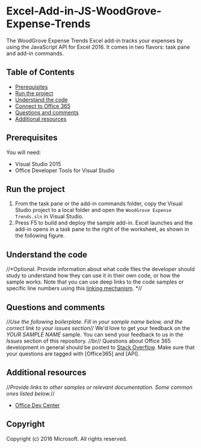 # Excel-Add-in-JS-WoodGrove-Expense-Trends

The WoodGrove Expense Trends Excel add-in tracks your expenses by using the JavaScript API for Excel 2016. It comes in two flavors: task pane and add-in commands.

## Table of Contents

* [Prerequisites](#prerequisites)
* [Run the project](#run-the-project)
* [Understand the code](#understand-the-code)
* [Connect to Office 365](#connect-to-office-365)
* [Questions and comments](#questions-and-comments)
* [Additional resources](#additional-resources)

## Prerequisites

You will need:

* Visual Studio 2015
* Office Developer Tools for Visual Studio

## Run the project

1. From the task pane or the add-in commands folder, copy the Visual Studio project to a local folder and open the `WoodGrove Expense Trends.sln` in Visual Studio.
2. Press F5 to build and deploy the sample add-in. Excel launches and the add-in opens in a task pane to the right of the worksheet, as shown in the following figure.

## Understand the code
//*Optional. Provide information about what code files the developer should study to understand how they can use it in their own code, or how the sample works. 
Note that you can use deep links to the code samples or specific line numbers using this [linking mechanism](http://stackoverflow.com/questions/23821235/how-to-link-to-specific-line-number-on-github). *//
## Questions and comments
//*Use the following boilerplate. Fill in your sample name below, and the correct link to your issues section*//
We'd love to get your feedback on the *YOUR SAMPLE NAME* sample. You can send your feedback to us in the *Issues* section of this repository. //br//
Questions about Office 365 development in general should be posted to [Stack Overflow](http://stackoverflow.com/questions/tagged/Office365+API). Make sure that your questions are tagged with [Office365] and [API].
## Additional resources
//*Provide links to other samples or relevant documentation. Some common ones listed below.*//
* [Office Dev Center](http://dev.office.com/)

## Copyright
Copyright (c) 2016 Microsoft. All rights reserved.

